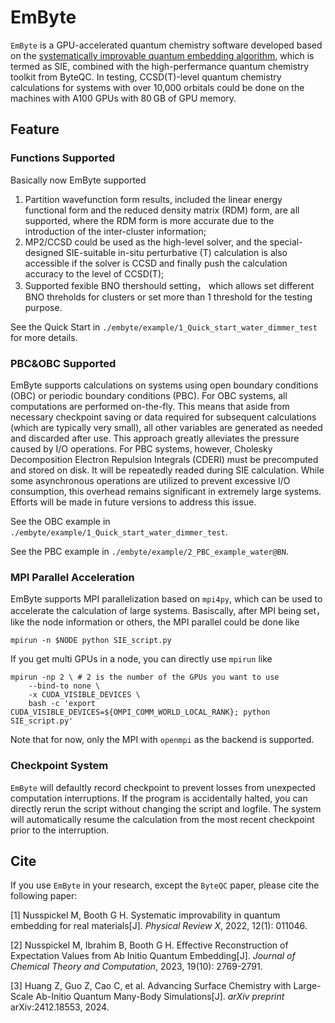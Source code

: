 # EmByte
`EmByte` is a GPU-accelerated quantum chemistry software developed based on the [systematically improvable quantum embedding algorithm](https://journals.aps.org/prx/abstract/10.1103/PhysRevX.12.011046), which is termed as SIE, combined with the high-perfermance quantum chemistry toolkit from ByteQC. In testing, CCSD(T)-level quantum chemistry calculations for systems with over 10,000 orbitals could be done on the machines with A100 GPUs with 80 GB of GPU memory.

## Feature
### Functions Supported
Basically now EmByte supported

1. Partition wavefunction form results, included the linear energy functional form and the reduced density matrix (RDM) form, are all supported, where the RDM form is more accurate due to the introduction of the inter-cluster information;
2. MP2/CCSD could be used as the high-level solver, and the special-designed SIE-suitable in-situ perturbative (T) calculation is also accessible if the solver is CCSD and finally push the calculation accuracy to the level of CCSD(T);
3. Supported fexible BNO thershould setting， which allows set different BNO threholds for clusters or set more than 1 threshold for the testing purpose.

See the Quick Start in `./embyte/example/1_Quick_start_water_dimmer_test` for more details.

### PBC&OBC Supported

EmByte supports calculations on systems using open boundary conditions (OBC) or periodic boundary conditions (PBC). For OBC systems, all computations are performed on-the-fly. This means that aside from necessary checkpoint saving or data required for subsequent calculations (which are typically very small), all other variables are generated as needed and discarded after use. This approach greatly alleviates the pressure caused by I/O operations.
For PBC systems, however, Cholesky Decomposition Electron Repulsion Integrals (CDERI) must be precomputed and stored on disk. It will be repeatedly readed during SIE calculation. While some asynchronous operations are utilized to prevent excessive I/O consumption, this overhead remains significant in extremely large systems. Efforts will be made in future versions to address this issue.

See the OBC example in `./embyte/example/1_Quick_start_water_dimmer_test`.

See the PBC example in `./embyte/example/2_PBC_example_water@BN`.

### MPI Parallel Acceleration
EmByte supports MPI parallelization based on `mpi4py`, which can be used to accelerate the calculation of large systems. Basiscally, after MPI being set， like the node information or others, the MPI parallel could be done like
```
mpirun -n $NODE python SIE_script.py
```
If you get multi GPUs in a node, you can directly use `mpirun` like
```
mpirun -np 2 \ # 2 is the number of the GPUs you want to use
    --bind-to none \
    -x CUDA_VISIBLE_DEVICES \
    bash -c 'export CUDA_VISIBLE_DEVICES=${OMPI_COMM_WORLD_LOCAL_RANK}; python SIE_script.py'
```
Note that for now, only the MPI with `openmpi` as the backend is supported.
### Checkpoint System
`EmByte` will defaultly record checkpoint to prevent losses from unexpected computation interruptions. If the program is accidentally halted, you can directly rerun the script without changing the script and logfile. The system will automatically resume the calculation from the most recent checkpoint prior to the interruption.

## Cite
If you use `EmByte` in your research, except the `ByteQC` paper, please cite the following paper:

[1] Nusspickel M, Booth G H. Systematic improvability in quantum embedding for real materials[J]. *Physical Review X*, 2022, 12(1): 011046.

[2] Nusspickel M, Ibrahim B, Booth G H. Effective Reconstruction of Expectation Values from Ab Initio Quantum Embedding[J]. *Journal of Chemical Theory and Computation*, 2023, 19(10): 2769-2791.

[3] Huang Z, Guo Z, Cao C, et al. Advancing Surface Chemistry with Large-Scale Ab-Initio Quantum Many-Body Simulations[J]. *arXiv preprint* arXiv:2412.18553, 2024.